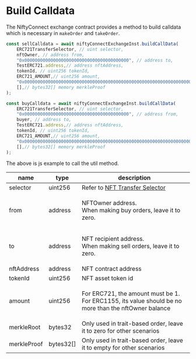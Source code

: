 # Build Calldata

The NiftyConnect exchange contract provides a method to build calldata which is necessary in `makeOrder` and `takeOrder`.

```js
const sellCalldata = await niftyConnectExchangeInst.buildCallData(
    ERC721TransferSelector, // uint selector,
    nftOwner, // address from,
    "0x0000000000000000000000000000000000000000", // address to,
    TestERC721.address,// address nftAddress,
    tokenId, // uint256 tokenId,
    ERC721_AMOUNT,// uint256 amount,
    "0x0000000000000000000000000000000000000000000000000000000000000000", // bytes32 merkleRoot
    [],// bytes32[] memory merkleProof
);

const buyCalldata = await niftyConnectExchangeInst.buildCallData(
    ERC721TransferSelector, // uint selector,
    "0x0000000000000000000000000000000000000000", // address from,
    buyer, // address to,
    TestERC721.address,// address nftAddress,
    tokenId, // uint256 tokenId,
    ERC721_AMOUNT,// uint256 amount,
    "0x0000000000000000000000000000000000000000000000000000000000000000", // bytes32 merkleRoot
    [],// bytes32[] memory merkleProof
);
```

The above is js example to call the util method.

| name        | type       | description                                                                                                    |
| ----------- | ---------- | -------------------------------------------------------------------------------------------------------------- |
| selector    | uint256    | Refer to [NFT Transfer Selector](nft-transfer-selector.md)                                                     |
| from        | address    | <p>NFTOwner address.<br>When making buy orders, leave it to zero.</p>                                          |
| to          | address    | <p>NFT recipient address.<br>When making sell orders, leave it to zero.</p>                                    |
| nftAddress  | address    | NFT contract address                                                                                           |
| tokenId     | uint256    | NFT asset token id                                                                                             |
| amount      | uint256    | <p>For ERC721, the amount must be 1.<br>For ERC1155, its value should be no more than the nftOwner balance</p> |
| merkleRoot  | bytes32    | Only used in trait-based order, leave it to zero for other scenarios                                           |
| merkleProof | bytes32\[] | Only used in trait-based order, leave it to empty for other scenarios                                          |
